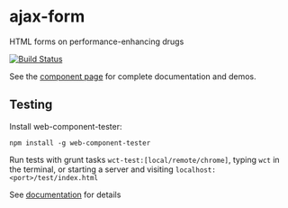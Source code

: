 ajax-form
=========

HTML forms on performance-enhancing drugs

[![Build Status](https://travis-ci.org/garstasio/ajax-form.svg?branch=master)](https://travis-ci.org/garstasio/ajax-form)

See the [component page](http://garstasio.github.io/ajax-form/components/ajax-form/) for complete documentation and demos.


## Testing
Install web-component-tester:

`npm install -g web-component-tester`

Run tests with grunt tasks `wct-test:[local/remote/chrome]`, typing `wct` in the terminal, or starting a server and visiting `localhost:<port>/test/index.html`

See [documentation](https://github.com/Polymer/web-component-tester) for details
